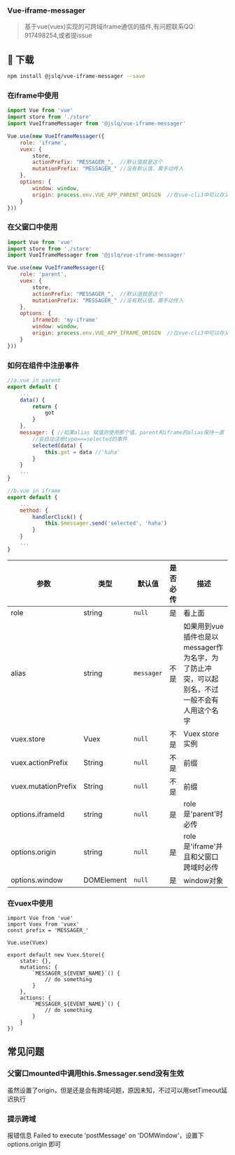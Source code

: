 ### Vue-iframe-messager
> 基于vue(vuex)实现的可跨域iframe通信的插件,有问题联系QQ: 917498254,或者提issue

## 🚀 下载
``` bash
npm install @jslq/vue-iframe-messager --save
```

### 在iframe中使用
``` javascript
import Vue from 'vue'
import store from './store'
import VueIframeMessager from '@jslq/vue-iframe-messager'

Vue.use(new VueIframeMessager({
    role: 'iframe',
    vuex: {
        store,
        actionPrefix: "MESSAGER_",  //默认值就是这个
        mutationPrefix: "MESSAGER_" //没有默认值，需手动传入
    },
    options: {
        window: window,
        origin: process.env.VUE_APP_PARENT_ORIGIN  //在vue-cli3中可以存父窗口的origin，同域可以不传
    }
}))
```

### 在父窗口中使用
``` javascript
import Vue from 'vue'
import store from './store'
import VueIframeMessager from '@jslq/vue-iframe-messager'

Vue.use(new VueIframeMessager({
    role: 'parent',
    vuex: {
        store,
        actionPrefix: "MESSAGER_",  //默认值就是这个
        mutationPrefix: "MESSAGER_" //没有默认值，需手动传入
    },
    options: {
        iframeId: 'my-iframe'
        window: window,
        origin: process.env.VUE_APP_IFRAME_ORIGIN  //在vue-cli3中可以存父窗口的origin，同域可以不传
    }
}))
```

### 如何在组件中注册事件
```js
//a.vue in parent
export default {
    ...
    data() {
        return {
            got
        }
    },
    messager: { //如果alias 赋值则使用那个值，parent和iframe的alias保持一直
        //会自动注册type===selected的事件
        selected(data) {
            this.got = data //'haha'
        }
    }
    ...
}

//b.vue in iframe
export default {
    ...
    method: {
        handlerClick() {
            this.$messager.send('selected', 'haha')
        }
    }
    ...
}
```

**参数**|**类型**|**默认值**|**是否必传**|**描述**
-----|-----|-----|-----|-----
role|string|`null`|是|看上面
alias|string|`messager`|不是|如果用到vue插件也是以messager作为名字，为了防止冲突，可以起别名，不过一般不会有人用这个名字
vuex.store|Vuex|`null`|不是|Vuex store 实例
vuex.actionPrefix|String|`null`|不是|前缀
vuex.mutationPrefix|String |`null`|不是|前缀
options.iframeId|string|`null`|是|role是'parent'时必传
options.origin|string|`null`|是|role是'iframe'并且和父窗口跨域时必传
options.window|DOMElement|`null`|是|window对象

### 在vuex中使用
```
import Vue from 'vue'
import Vuex from 'vuex'
const prefix = 'MESSAGER_'

Vue.use(Vuex)

export default new Vuex.Store({
    state: {},
    mutations: {
        `MESSAGER_${EVENT_NAME}`() {
            // do something
        }
    },
    actions: {
        `MESSAGER_${EVENT_NAME}`() {
            // do something
        }
    }
})
```

## 常见问题
### 父窗口mounted中调用this.$messager.send没有生效
虽然设置了origin，但是还是会有跨域问题，原因未知，不过可以用setTimeout延迟执行

### 提示跨域
报错信息 Failed to execute 'postMessage' on 'DOMWindow'，设置下options.origin 即可
